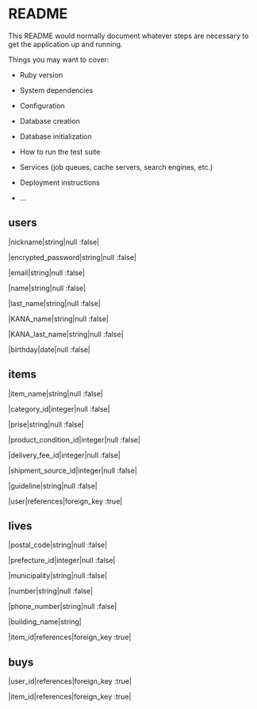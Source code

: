 # README

This README would normally document whatever steps are necessary to get the
application up and running.

Things you may want to cover:

* Ruby version

* System dependencies

* Configuration

* Database creation

* Database initialization

* How to run the test suite

* Services (job queues, cache servers, search engines, etc.)

* Deployment instructions

* ...

## users

|nickname|string|null :false|

|encrypted_password|string|null :false|

|email|string|null :false|

|name|string|null :false|

|last_name|string|null :false|

|KANA_name|string|null :false|

|KANA_last_name|string|null :false|

|birthday|date|null :false|


## items

|item_name|string|null :false|

|category_id|integer|null :false|

|prise|string|null :false|

|product_condition_id|integer|null :false|

|delivery_fee_id|integer|null :false|

|shipment_source_id|integer|null :false|

|guideline|string|null :false|

|user|references|foreign_key :true|

## lives

|postal_code|string|null :false|

|prefecture_id|integer|null :false|

|municipality|string|null :false|

|number|string|null :false|

|phone_number|string|null :false|

|building_name|string|

|item_id|references|foreign_key :true|

## buys

|user_id|references|foreign_key :true|

|item_id|references|foreign_key :true|





